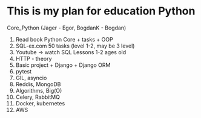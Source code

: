 # This is my plan for education Python
Core_Python (Jager - Egor, BogdanK - Bogdan)
1) Read book Python Core + tasks + OOP
2) SQL-ex.com 50 tasks (level 1-2, may be 3 level)
3) Youtube -> watch SQL Lessons 1-2 ages old
4) HTTP - theory
5) Basic project + Django + Django ORM
6) pytest
7) GIL, asyncio
8) Reddis, MongoDB
9) Algorithms, Big(O)
10) Celery, RabbitMQ 
11) Docker, kubernetes
12) AWS
